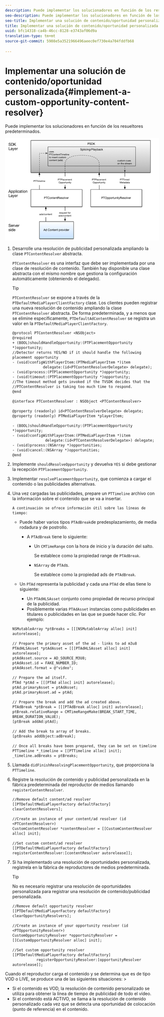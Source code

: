 ```yaml
---
description: Puede implementar los solucionadores en función de los resueltores predeterminados.
seo-description: Puede implementar los solucionadores en función de los resueltores predeterminados.
seo-title: Implementar una solución de contenido/oportunidad personalizada
title: Implementar una solución de contenido/oportunidad personalizada
uuid: bfc14318-ca4b-46cc-8128-e3743af06d9a
translation-type: tm+mt
source-git-commit: 5908e5a3521966496aeec0ef730e4a704fddfb68

---
```



# Implementar una solución de contenido/oportunidad personalizada{#implement-a-custom-opportunity-content-resolver}

Puede implementar los solucionadores en función de los resueltores predeterminados.

<!--<a id="fig_CC41E2A66BDB4115821F33737B46A09B"></a>-->

![](assets/ios_psdk_content_resolver.png)

1. Desarrolle una resolución de publicidad personalizada ampliando la clase `PTContentResolver` abstracta.

   `PTContentResolver` es una interfaz que debe ser implementada por una clase de resolución de contenido. También hay disponible una clase abstracta con el mismo nombre que gestiona la configuración automáticamente (obteniendo el delegado).

   >[!TIP]
   >
   >`PTContentResolver` se expone a través de la `PTDefaultMediaPlayerClientFactory` clase. Los clientes pueden registrar una nueva resolución de contenido ampliando la clase `PTContentResolver` abstracta. De forma predeterminada, y a menos que se elimine específicamente, `PTDefaultAdContentResolver` se registra un valor en la `PTDefaultMediaPlayerClientFactory`.

   ```
   @protocol PTContentResolver <NSObject> 
   @required 
   + (BOOL)shouldHandleOpportunity:(PTPlacementOpportunity *)opportunity;  
   //Detector returns YES/NO if it should handle the following placement opportunity 
   - (void)configWithPlayerItem:(PTMediaPlayerItem *)item  
                 delegate:(id<PTContentResolverDelegate> delegate); 
   - (void)process:(PTPlacementOpportunity *)opportunity; 
   - (void)timeout:(PTPlacementOpportunity *)opportunity;  
   //The timeout method gets invoked if the TVSDK decides that the  
   //PTContentResolver is taking too much time to respond. 
   @end 
   
   @interface PTContentResolver : NSObject <PTContentResolver> 
   
   @property (readonly) id<PTContentResolverDelegate> delegate; 
   @property (readonly) PTMediaPlayerItem *playerItem; 
   
   - (BOOL)shouldHandleOpportunity:(PTPlacementOpportunity *)opportunity; 
   - (void)configWithPlayerItem:(PTMediaPlayerItem *)item  
                  delegate:(id<PTContentResolverDelegate>) delegate; 
   - (void)process:(NSArray *)opportunities; 
   - (void)cancel:(NSArray *)opportunities; 
   @end
   ```

1. Implemente `shouldResolveOpportunity` y devuelva `YES` si debe gestionar la recepción `PTPlacementOpportunity`.
1. Implementar `resolvePlacementOpportunity`, que comienza a cargar el contenido o las publicidades alternativas.
1. Una vez cargadas las publicidades, prepare un `PTTimeline` archivo con la información sobre el contenido que se va a insertar.

       A continuación se ofrece información útil sobre las líneas de tiempo:
   
   * Puede haber varios tipos `PTAdBreak`de predesplazamiento, de media rodadura y de postrollo.

      * A `PTAdBreak` tiene lo siguiente:

         * Un `CMTimeRange` con la hora de inicio y la duración del salto.

            Se establece como la propiedad range de `PTAdBreak`.

         * `NSArray` de `PTAd`s.

            Se establece como la propiedad ads de `PTAdBreak`.
   * Un `PTAd` representa la publicidad y cada una `PTAd` de ellas tiene lo siguiente:

      * Un `PTAdHLSAsset` conjunto como propiedad de recurso principal de la publicidad.
      * Posiblemente varias `PTAdAsset` instancias como publicidades en titulares o publicidades en las que se puede hacer clic.
   Por ejemplo:

   ```
   NSMutableArray *ptBreaks = [[[NSMutableArray alloc] init] autorelease]; 
   
   // Prepare the primary asset of the ad - links to ad m3u8 
   PTAdHLSAsset *ptAdAsset = [[[PTAdHLSAsset alloc] init] autorelease]; 
   ptAdAsset.source = AD_SOURCE_M3U8; 
   ptAdAsset.id = FAKE_NUMBER_ID; 
   ptAdAsset.format = @"video"; 
   
   // Prepare the ad itself. 
   PTAd *ptAd = [[[PTAd alloc] init] autorelease]; 
   ptAd.primaryAsset = ptAdAsset; 
   ptAd.primaryAsset.ad = ptAd; 
   
   // Prepare the break and add the ad created above. 
   PTAdBreak *ptBreak = [[[PTAdBreak alloc] init] autorelease]; 
   ptBreak.relativeRange = CMTimeRangeMake(BREAK_START_TIME, BREAK_DURATION_VALUE); 
   [ptBreak addAd:ptAd]; 
   
   // Add the break to array of breaks. 
   [ptBreaks addObject:adBreak]; 
   
   // Once all breaks have been prepared, they can be set on timeline 
   PTTimeline *_timeline = [[PTTimeline alloc] init]; 
   _timeline.adBreaks = ptBreaks;
   ```

1. Llamada `didFinishResolvingPlacementOpportunity`, que proporciona la `PTTimeline`.
1. Registre la resolución de contenido y publicidad personalizada en la fábrica predeterminada del reproductor de medios llamando `registerContentResolver`.

   ```
   //Remove default content/ad resolver 
   [[PTDefaultMediaPlayerFactory defaultFactory] clearContentResolvers]; 
   
   //Create an instance of your content/ad resolver (id <PTContentResolver>) 
   CustomContentResolver *contentResolver = [[CustomContentResolver alloc] init]; 
   
   //Set custom content/ad resolver 
   [[PTDefaultMediaPlayerFactory defaultFactory] registerContentResolver:[contentResolver autorelease]];
   ```

1. Si ha implementado una resolución de oportunidades personalizada, regístrela en la fábrica de reproductores de medios predeterminada.

   >[!TIP]
   >
   >No es necesario registrar una resolución de oportunidades personalizada para registrar una resolución de contenido/publicidad personalizada.

   ```
   //Remove default opportunity resolver 
   [[PTDefaultMediaPlayerFactory defaultFactory] clearOpportunityResolvers]; 
   
   //Create an instance of your opportunity resolver (id <PTOpportunityResolver>) 
   CustomOpportunityResolver *opportunityResolver = [[CustomOpportunityResolver alloc] init]; 
   
   //Set custom opportunity resolver 
   [[PTDefaultMediaPlayerFactory defaultFactory]  
              registerOpportunityResolver:[opportunityResolver autorelease]];
   ```

Cuando el reproductor carga el contenido y se determina que es de tipo VOD o LIVE, se produce una de las siguientes situaciones: >
* Si el contenido es VOD, la resolución de contenido personalizado se utiliza para obtener la línea de tiempo de publicidad de todo el vídeo.
* Si el contenido está ACTIVO, se llama a la resolución de contenido personalizado cada vez que se detecta una oportunidad de colocación (punto de referencia) en el contenido.
